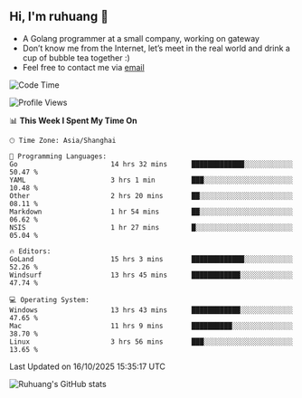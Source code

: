 ## Hi, I'm ruhuang 👋

- A Golang programmer at a small company, working on gateway
- Don’t know me from the Internet, let’s meet in the real world and drink a cup of bubble tea together :)
- Feel free to contact me via [email](mailto:ruhuang2001@gmail.com)
<!--START_SECTION:waka-->
![Code Time](http://img.shields.io/badge/Code%20Time-973%20hrs%2020%20mins-blue)

![Profile Views](http://img.shields.io/badge/Profile%20Views-0-blue)

📊 **This Week I Spent My Time On** 

```text
🕑︎ Time Zone: Asia/Shanghai

💬 Programming Languages: 
Go                       14 hrs 32 mins      █████████████░░░░░░░░░░░░   50.47 % 
YAML                     3 hrs 1 min         ███░░░░░░░░░░░░░░░░░░░░░░   10.48 % 
Other                    2 hrs 20 mins       ██░░░░░░░░░░░░░░░░░░░░░░░   08.11 % 
Markdown                 1 hr 54 mins        ██░░░░░░░░░░░░░░░░░░░░░░░   06.62 % 
NSIS                     1 hr 27 mins        █░░░░░░░░░░░░░░░░░░░░░░░░   05.04 % 

🔥 Editors: 
GoLand                   15 hrs 3 mins       █████████████░░░░░░░░░░░░   52.26 % 
Windsurf                 13 hrs 45 mins      ████████████░░░░░░░░░░░░░   47.74 % 

💻 Operating System: 
Windows                  13 hrs 43 mins      ████████████░░░░░░░░░░░░░   47.65 % 
Mac                      11 hrs 9 mins       ██████████░░░░░░░░░░░░░░░   38.70 % 
Linux                    3 hrs 56 mins       ███░░░░░░░░░░░░░░░░░░░░░░   13.65 % 
```


 Last Updated on 16/10/2025 15:35:17 UTC
<!--END_SECTION:waka-->

![Ruhuang's GitHub stats](https://github-readme-stats.vercel.app/api?username=ruhuang2001&count_private=true&hide_title=true&show_icons=true&theme=vue)

